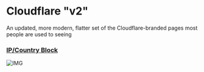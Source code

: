 # Cloudflare "v2"
An updated, more modern, flatter set of the Cloudflare-branded pages most people are used to seeing

### [IP/Country Block]()
![IMG](https://i.imgur.com/QH55BS0.png)